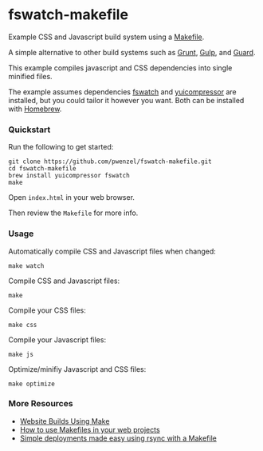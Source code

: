# fswatch-makefile

Example CSS and Javascript build system using a [Makefile](http://wwwint.sis.pitt.edu/~mbsclass/tutorial/advanced/makefile/whatis.htm).

A simple alternative to other build systems such as [Grunt](http://gruntjs.com), [Gulp](http://gulpjs.com), and [Guard](http://guardgem.org). 

This example compiles javascript and CSS dependencies into single minified files.

The example assumes dependencies [fswatch](https://github.com/alandipert/fswatch) and [yuicompressor](http://yui.github.io/yuicompressor/) are installed, but you could tailor it however you want. Both can be installed with [Homebrew](http://brew.sh).

### Quickstart

Run the following to get started:

	git clone https://github.com/pwenzel/fswatch-makefile.git
	cd fswatch-makefile
	brew install yuicompressor fswatch
	make

Open `index.html` in your web browser.

Then review the `Makefile` for more info.

### Usage

Automatically compile CSS and Javascript files when changed:

	make watch

Compile CSS and Javascript files:

	make

Compile your CSS files:

	make css

Compile your Javascript files:

	make js

Optimize/minifiy Javascript and CSS files:

	make optimize

### More Resources

* [Website Builds Using Make](http://nefariousdesigns.co.uk/website-builds-using-make.html)
* [How to use Makefiles in your web projects](http://oxy.fi/2013/02/03/how-to-use-makefiles-in-your-web-projects/)
* [Simple deployments made easy using rsync with a Makefile](http://blog.ianty.com/general-development/simple-deployments-made-easy-using-rsync-with-a-makefile/)